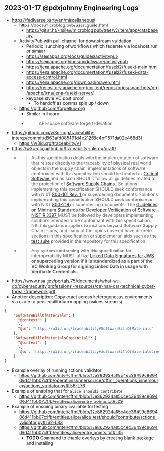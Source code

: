 ## 2023-01-17 @pdxjohnny Engineering Logs

- https://fediverse.party/en/miscellaneous/
  - https://docs.microblog.pub/user_guide.html
    - https://git.sr.ht/~tsileo/microblog.pub/tree/v2/item/app/database.py
  - ActivityPub with pull channel for downstream validation
    - Periodic launching of workflows which federate via localhost.run or similar
    - https://semapps.org/docs/guides/activitypub
    - https://semapps.org/docs/middleware/activitypub
    - https://jena.apache.org/documentation/fuseki2/fuseki-main.html
    - https://jena.apache.org/documentation/fuseki2/fuseki-data-access-control.html
    - https://jena.apache.org/download/maven.html
    - https://repository.apache.org/content/repositories/snapshots/org/apache/jena/jena-fuseki-server/
    - keybase style VC post proof
      - To handoff as comms spin up / down
  - https://github.com/forgeflux-org
    - Similar in theory
    - > API-space software forge federation
- https://github.com/w3c-ccg/traceability-interop/commit/d863afd085491d4c21268c4bf1571da02e468d31
  - https://w3id.org/traceability/v1
- https://w3c-ccg.github.io/traceability-interop/draft/
  - > As this specification deals with the implementation of software that relates directly to the traceability of physical real world objects in the supply chain, implementations of software conformant with this specification should be treated as [Critical Software ](https://www.nist.gov/itl/executive-order-improving-nations-cybersecurity/critical-software-definition)and as such SHOULD follow all guidelines related to the protection of [Software Supply Chains ](https://www.nist.gov/itl/executive-order-improving-nations-cybersecurity/software-supply-chain-security). Solutions implementing this specification SHOULD seek conformance with NIST [800-161 Rev. 1 ](https://csrc.nist.gov/publications/detail/sp/800-161/rev-1/draft)or superceding documents. Solutions implementing this specification SHOULD seek conformance with NIST [800-218 ](https://csrc.nist.gov/publications/detail/sp/800-218/draft)or superceding documents. The [Guidelines on Minimum Standards for Developer Verification of Software - NISTIR 8397 ](https://nvlpubs.nist.gov/nistpubs/ir/2021/NIST.IR.8397.pdf)MUST be followed by developers implementing solutions intended to be conformant with this specification. NB: this guidance applies to sections beyond Software Supply Chain issues, and many of the topics covered have discrete sections in this specification or supplemental aids such as the [test suite](https://github.com/w3c-ccg/traceability-interop/tree/main/tests/postman) provided in the repository for this specification.
  - > Any system conforming with this specification for interoperability MUST utilize [Linked Data Signatures for JWS ](https://github.com/w3c-ccg/lds-jws2020/) **or superceding version if it is standardized as a part of the VC Working Group for signing Linked Data in usage with Verifiable Credentials.**
- https://www.nsa.gov/portals/75/documents/what-we-do/cybersecurity/professional-resources/ctr-nsa-css-technical-cyber-threat-framework.pdf
- Another description: Copy exact across heterogeneous environments via cattle to pets equilibrium mapping (values streams)

```json
{
    "SoftwareBillOfMaterials": {
      "@context": {
      },
      "@id": "https://w3id.org/traceability#SoftwareBillOfMaterials"
    },
    "SoftwareBillofMaterialsCredential": {
      "@context": {
      },
      "@id": "https://w3id.org/traceability#SoftwareBillOfMaterialsCredential"
    }
}
```

- Example overlay of running actions validator
  - https://github.com/intel/dffml/blob/12e862924a85c4ec36499c869406d411bb07c9fb/operations/innersource/dffml_operations_innersource/actions_validator.py#L56-L76
- Example of enabling that for `alice shouldi contribute`
  - https://github.com/intel/dffml/blob/12e862924a85c4ec36499c869406d411bb07c9fb/entities/alice/entry_points.txt#L29
- Example of ensuring binary available for testing
  - https://github.com/intel/dffml/blob/12e862924a85c4ec36499c869406d411bb07c9fb/entities/alice/alice_test/shouldi/contribute/actions_validator.py#L62-L83
  - https://github.com/intel/dffml/blob/12e862924a85c4ec36499c869406d411bb07c9fb/entities/alice/entry_points.txt#L35
    - **TODO** Command to enable overlays by creating blank package and installing